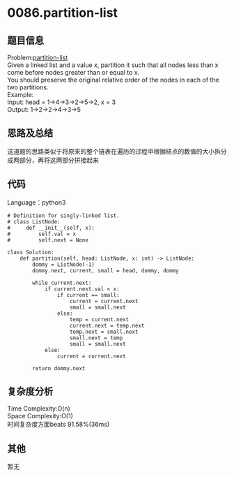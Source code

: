 # 0086.partition-list  

## 题目信息  
Problem:[partition-list](https://leetcode.com/problems/partition-list/)  
Given a linked list and a value x, partition it such that all nodes less than x come before nodes greater than or equal to x.  
You should preserve the original relative order of the nodes in each of the two partitions.  
Example:  
Input: head = 1->4->3->2->5->2, x = 3  
Output: 1->2->2->4->3->5  

## 思路及总结
这道题的思路类似于将原来的整个链表在遍历的过程中根据结点的数值的大小拆分成两部分，再将这两部分拼接起来  

## 代码
Language：python3  
```
# Definition for singly-linked list.
# class ListNode:
#     def __init__(self, x):
#         self.val = x
#         self.next = None

class Solution:
    def partition(self, head: ListNode, x: int) -> ListNode:
        dommy = ListNode(-1)
        dommy.next, current, small = head, dommy, dommy
        
        while current.next:
            if current.next.val < x:
                if current == small:
                    current = current.next
                    small = small.next
                else:
                    temp = current.next
                    current.next = temp.next
                    temp.next = small.next
                    small.next = temp
                    small = small.next
            else:
                current = current.next
        
        return dommy.next
```

## 复杂度分析  
Time Complexity:O(n)  
Space Complexity:O(1)  
时间复杂度方面beats 91.58%(36ms)  

## 其他  
暂无
  
  
